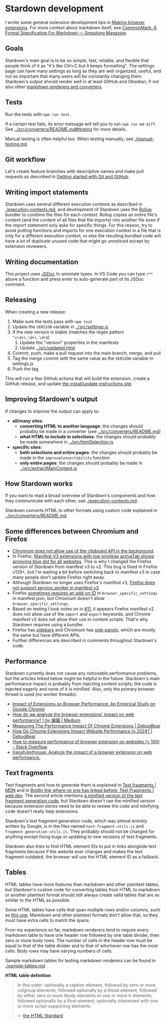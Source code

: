 # Stardown development

I wrote some general extension development tips in [Making browser extensions](https://chriswheeler.dev/posts/making-browser-extensions/). For more context about markdown itself, see [CommonMark: A Formal Specification For Markdown — Smashing Magazine](https://www.smashingmagazine.com/2020/12/commonmark-formal-specification-markdown/).

## Goals

Stardown's main goal is to be so simple, fast, reliable, and flexible that people think of it as "it's like Ctrl+C but it keeps formatting". The settings page can have many settings as long as they are well organized, useful, and not so important that many users will be constantly changing them. Stardown's output should render well in at least GitHub and Obsidian, if not also other [markdown renderers and converters](./md-renderers.md).

## Tests

Run the tests with `npm run test`.

If a certain test fails, its error message will tell you to run `npm run md-diff`. See [../src/converters/README.md#testing](../src/converters/README.md#testing) for more details.

Manual testing is often helpful too. When testing manually, see [./manual-testing.md](./manual-testing.md).

## Git workflow

Let's create feature branches with descriptive names and make pull requests as described in [Getting started with Git and GitHub](https://chriswheeler.dev/posts/getting-started-with-git-and-github/#git-workflows).

## Writing import statements

Stardown uses several different execution contexts as described in [./execution-contexts.md](./execution-contexts.md), and development of Stardown uses the [Rollup](https://rollupjs.org/) bundler to combine the files for each context. Rollup copies an entire file's content (and the content of all files that file imports) into another file even if the import statement only asks for specific things. For this reason, try to avoid putting functions and imports for one execution context in a file that is only for a different execution context, or else the resulting bundled code will have a lot of duplicate unused code that might go unnoticed except by extension reviewers.

## Writing documentation

This project uses [JSDoc](https://en.wikipedia.org/wiki/JSDoc) to annotate types. In VS Code you can type `/**` above a function and press enter to auto-generate part of its JSDoc comment.

## Releasing

When creating a new release:

1. Make sure the tests pass with `npm test`
2. Update the `VERSION` variable in [../src/settings.js](../src/settings.js)
3. If the new version is stable (matches the regex pattern `^v\d+\.\d+\.\d+$`)
   1. Update the "version" properties in the manifests
   2. Update [../src/updated.html](../src/updated.html)
4. Commit, push, make a pull request into the main branch, merge, and pull
5. Tag the merge commit with the same value as the `VERSION` variable in settings.js
6. Push the tag

This will run a few GitHub actions that will build the extension, create a GitHub release, and update [the install/update instructions site](https://stardown-app.github.io/Stardown/docs/install-and-update-instructions/).

## Improving Stardown's output

If changes to improve the output can apply to:

- **all/many sites**:
    - **converting HTML to another language**: the changes should probably be made in a converter (see [../src/converters/README.md](../src/converters/README.md))
    - **what HTML to include in selections**: the changes should probably be made somewhere in [../src/htmlSelection.js](../src/htmlSelection.js)
- **specific sites**:
    - **both selections and entire pages**: the changes should probably be made in the `improveConvertibility` function
    - **only entire pages**: the changes should probably be made in [../src/extractMainContent.js](../src/extractMainContent.js)

## How Stardown works

If you want to read a broad overview of Stardown's components and how they communicate with each other, see [./execution-contexts.md](./execution-contexts.md).

Stardown converts HTML to other formats using custom code explained in [../src/converters/README.md](../src/converters/README.md).

## Some differences between Chromium and Firefox

- [Chromium does not allow use of the clipboard API in the background](https://stackoverflow.com/questions/61862872/how-to-copy-web-notification-content-to-clipboard/61977696#61977696).
- In Firefox, [Manifest V3 extensions with low privilege activeTab shows annoying blue dot for all websites](https://bugzilla.mozilla.org/show_bug.cgi?id=1851083). This is why I changed the Firefox version of Stardown from manifest v3 to v2. This bug is fixed in Firefox v129+, but I'm waiting a bit before switching back to manifest v3 in case many people don't update Firefox right away.
- Although Stardown no longer uses Firefox's manifest v3, [Firefox does not support service_worker in manifest v3](https://stackoverflow.com/questions/75043889/manifest-v3-background-scripts-service-worker-on-firefox).
- Firefox [sometimes requires an add-on ID](https://extensionworkshop.com/documentation/develop/extensions-and-the-add-on-id/) in `browser_specific_settings` in manifest.json, but Chromium doesn't allow `browser_specific_settings`.
- Based on testing I took notes on in [#11](https://github.com/Stardown-app/Stardown/issues/11), it appears Firefox manifest v2 does not allow use of the `import` and `export` keywords, and Chrome manifest v3 does not allow their use in content scripts. That's why Stardown requires using a bundler.
- Firefox has [sidebars](https://developer.mozilla.org/en-US/docs/Mozilla/Add-ons/WebExtensions/API/sidebarAction) and Chromium has [side panels](https://developer.chrome.com/docs/extensions/reference/api/sidePanel), which are mostly the same but have different APIs.
- Further differences are described in comments throughout Stardown's code.

## Performance

Stardown currently does not cause any noticeable performance problems, but the articles linked below might be helpful in the future. Stardown's main performance impact is probably from injecting content scripts; the code is injected eagerly and none of it is minified. Also, only the primary browser thread is used (no worker threads).

- [Impact of Extensions on Browser Performance: An Empirical Study on Google Chrome](https://arxiv.org/pdf/2404.06827v1#S3)
- [How do we analyze the browser extensions’ impact on web performance? \| by 偏偏 \| Medium](https://joannechen1223.medium.com/how-do-we-analyze-the-browser-extensions-impact-on-web-performance-886f0b099f35)
- [Measuring The Performance Impact Of Chrome Extensions \| DebugBear](https://www.debugbear.com/blog/measuring-the-performance-impact-of-chrome-extensions)
- [How Do Chrome Extensions Impact Website Performance In 2024? \| DebugBear](https://www.debugbear.com/blog/chrome-extensions-website-performance)
- [How to measure performance of browser extension on websites (> 100) - Stack Overflow](https://stackoverflow.com/questions/72134457/how-to-measure-performance-of-browser-extension-on-websites-100)
- [treosh/exthouse: Analyze the impact of a browser extension on web performance.](https://github.com/treosh/exthouse)

## Text fragments

Text fragments and how to generate them is explained in [Text fragments \| MDN](https://developer.mozilla.org/en-US/docs/Web/URI/Fragment/Text_fragments) and in [Boldly link where no one has linked before: Text Fragments \| web.dev](https://web.dev/articles/text-fragments#programmatic_text_fragment_link_generation). The second article mentions [a minified version of the text fragment generation code](https://unpkg.com/text-fragments-polyfill@5.7.0/dist/fragment-generation-utils.js), but Stardown doesn't use the minified version because extension stores need to be able to review the code and minifying code doesn't really help extensions.

Stardown's text fragment generation code, which was almost entirely written by Google, is in the files named `text-fragment-utils.js` and `fragment-generation-utils.js`. They probably should not be changed for anything except fixing bugs or updating to new versions of text fragments.

Stardown also tries to find HTML element IDs to put in links alongside text fragments because if the website ever changes and makes the text fragment outdated, the browser will use the HTML element ID as a fallback.

## Tables

HTML tables have more features than markdown and other plaintext tables, but Stardown's custom code for converting tables from HTML to markdown or another plaintext format should still always create valid tables that are as similar to the HTML as possible.

Some HTML tables have cells that span multiple rows and/or columns, such as [this one](https://developer.mozilla.org/en-US/docs/Learn/HTML/Tables/Advanced#tables_for_visually_impaired_users). Markdown and other plaintext formats don't allow that, so they must have extra cells to match the spans.

From my experience so far, markdown renderers tend to require every markdown table to have one header row followed by one table divider, then zero or more body rows. The number of cells in the header row must be equal to that of the table divider and to that of whichever row has the most cells. Body rows may have varying numbers of cells.

Sample markdown tables for testing markdown renderers can be found in [./sample-tables.md](./sample-tables.md).

**HTML table definition**

> In this order: optionally a caption element, followed by zero or more colgroup elements, followed optionally by a thead element, followed by either zero or more tbody elements or one or more tr elements, followed optionally by a tfoot element, optionally intermixed with one or more script-supporting elements.
> 
> — [the HTML Standard](https://html.spec.whatwg.org/multipage/tables.html)
